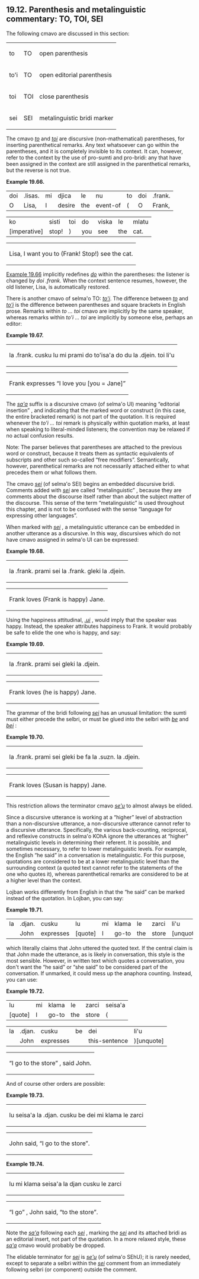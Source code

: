 <a id="section-parentheses"></a>19.12. <a id="c19s12"></a>Parenthesis and metalinguistic commentary: TO, TOI, SEI
-----------------------------------------------------------------------------------------------------------------

The following cmavo are discussed in this section:

<table class="cmavo-list"><colgroup></colgroup><tbody><tr class="cmavo-entry"><td class="cmavo"><p class="cmavo">to</p></td><td class="selmaho"><p class="selmaho">TO</p></td><td class="description"><p class="description">open parenthesis</p></td></tr><tr class="cmavo-entry"><td class="cmavo"><p class="cmavo">to'i</p></td><td class="selmaho"><p class="selmaho">TO</p></td><td class="description"><p class="description">open editorial parenthesis</p></td></tr><tr class="cmavo-entry"><td class="cmavo"><p class="cmavo">toi</p></td><td class="selmaho"><p class="selmaho">TOI</p></td><td class="description"><p class="description">close parenthesis</p></td></tr><tr class="cmavo-entry"><td class="cmavo"><p class="cmavo">sei</p></td><td class="selmaho"><p class="selmaho">SEI</p></td><td class="description"><p class="description">metalinguistic bridi marker</p></td></tr></tbody></table>

The cmavo _<a id="id-1.20.14.4.1.1" class="indexterm"></a>[_to_](../go01#valsi-to)_ and _<a id="id-1.20.14.4.2.1" class="indexterm"></a>[_toi_](../go01#valsi-toi)_ are discursive (non-mathematical) parentheses, for inserting parenthetical remarks. Any text whatsoever can go within the parentheses, and it is completely invisible to its context. It can, however, refer to the context by the use of pro-sumti and pro-bridi: any that have been assigned in the context are still assigned in the parenthetical remarks, but the reverse is not true.

<div class="interlinear-gloss-example example">
<a id="example-random-id-FHJi"></a>

**Example 19.66. <a id="c19e12d1"></a>** 

<table class="interlinear-gloss"><colgroup></colgroup><tbody><tr class="jbo"><td>doi</td><td>.lisas.</td><td>mi</td><td>djica</td><td>le</td><td>nu</td><td>to</td><td>doi</td><td>.frank.</td></tr><tr class="gloss"><td>O</td><td>Lisa,</td><td>I</td><td>desire</td><td>the</td><td>event-of</td><td>(</td><td>O</td><td>Frank,</td></tr></tbody></table>

<table class="interlinear-gloss"><colgroup></colgroup><tbody><tr class="jbo"><td>ko</td><td>sisti</td><td>toi</td><td>do</td><td>viska</td><td>le</td><td>mlatu</td></tr><tr class="gloss"><td>[imperative]</td><td>stop!</td><td>)</td><td>you</td><td>see</td><td>the</td><td>cat.</td></tr></tbody></table>

<table class="interlinear-gloss"><tbody><tr class="para"><td colspan="12321"><p class="natlang">Lisa, I want you to (Frank! Stop!) see the cat.</p></td></tr></tbody></table>

</div>  

[Example 19.66](../section-parentheses#example-random-id-FHJi) implicitly redefines _<a id="id-1.20.14.6.2.1" class="indexterm"></a>[_do_](../go01#valsi-do)_ within the parentheses: the listener is changed by _<a id="id-1.20.14.6.3.1" class="indexterm"></a>doi .frank._ When the context sentence resumes, however, the old listener, Lisa, is automatically restored.

<a id="id-1.20.14.7.1" class="indexterm"></a>There is another cmavo of selma'o TO: _<a id="id-1.20.14.7.2.1" class="indexterm"></a>[_to'i_](../go01#valsi-tohi)_. The difference between _<a id="id-1.20.14.7.3.1" class="indexterm"></a>[_to_](../go01#valsi-to)_ and _<a id="id-1.20.14.7.4.1" class="indexterm"></a>[_to'i_](../go01#valsi-tohi)_ is the difference between parentheses and square brackets in English prose. Remarks within _<a id="id-1.20.14.7.5.1" class="indexterm"></a>to ... toi_ cmavo are implicitly by the same speaker, whereas remarks within _<a id="id-1.20.14.7.6.1" class="indexterm"></a>to'i ... toi_ are implicitly by someone else, perhaps an editor:

<div class="interlinear-gloss-example example">
<a id="example-random-id-hXIi"></a>

**Example 19.67. <a id="c19e12d2"></a>** 

<table class="interlinear-gloss"><colgroup></colgroup><tbody><tr class="para"><td colspan="12321"><p class="jbophrase">la .frank. cusku lu mi prami do to'isa'a do du la .djein. toi li'u</p></td></tr></tbody></table>

<table class="interlinear-gloss"><tbody><tr class="para"><td colspan="12321"><p class="natlang">Frank expresses <span class="quote">“<span class="quote">I love you [you = Jane]</span>”</span></p></td></tr></tbody></table>

</div>  

<a id="id-1.20.14.9.1" class="indexterm"></a><a id="id-1.20.14.9.2" class="indexterm"></a>The _<a id="id-1.20.14.9.3.1" class="indexterm"></a>[_sa'a_](../go01#valsi-saha)_ suffix is a discursive cmavo (of selma'o UI) meaning “editorial insertion” , and indicating that the marked word or construct (in this case, the entire bracketed remark) is not part of the quotation. It is required whenever the _<a id="id-1.20.14.9.5.1" class="indexterm"></a>to'i ... toi_ remark is physically within quotation marks, at least when speaking to literal-minded listeners; the convention may be relaxed if no actual confusion results.

Note: The parser believes that parentheses are attached to the previous word or construct, because it treats them as syntactic equivalents of subscripts and other such so-called “free modifiers”. Semantically, however, parenthetical remarks are not necessarily attached either to what precedes them or what follows them.

<a id="id-1.20.14.11.1" class="indexterm"></a><a id="id-1.20.14.11.2" class="indexterm"></a><a id="id-1.20.14.11.3" class="indexterm"></a>The cmavo _<a id="id-1.20.14.11.4.1" class="indexterm"></a>[_sei_](../go01#valsi-sei)_ (of selma'o SEI) begins an embedded discursive bridi. Comments added with _<a id="id-1.20.14.11.5.1" class="indexterm"></a>[_sei_](../go01#valsi-sei)_ are called “metalinguistic” , because they are comments about the discourse itself rather than about the subject matter of the discourse. This sense of the term “metalinguistic” is used throughout this chapter, and is not to be confused with the sense “language for expressing other languages”.

When marked with _<a id="id-1.20.14.12.1.1" class="indexterm"></a>[_sei_](../go01#valsi-sei)_ , a metalinguistic utterance can be embedded in another utterance as a discursive. In this way, discursives which do not have cmavo assigned in selma'o UI can be expressed:

<div class="interlinear-gloss-example example">
<a id="example-random-id-jA1T"></a>

**Example 19.68. <a id="c19e12d3"></a>** 

<table class="interlinear-gloss"><colgroup></colgroup><tbody><tr class="para"><td colspan="12321"><p class="jbophrase">la .frank. prami sei la .frank. gleki la .djein.</p></td></tr></tbody></table>

<table class="interlinear-gloss"><tbody><tr class="para"><td colspan="12321"><p class="natlang">Frank loves (Frank is happy) Jane.</p></td></tr></tbody></table>

</div>  

Using the happiness attitudinal, _<a id="id-1.20.14.14.1.1" class="indexterm"></a>[_.ui_](../go01#valsi-ui)_ , would imply that the speaker was happy. Instead, the speaker attributes happiness to Frank. It would probably be safe to elide the one who is happy, and say:

<div class="interlinear-gloss-example example">
<a id="example-random-id-vago"></a>

**Example 19.69. <a id="c19e12d4"></a>** 

<table class="interlinear-gloss"><colgroup></colgroup><tbody><tr class="para"><td colspan="12321"><p class="jbophrase">la .frank. prami sei gleki la .djein.</p></td></tr></tbody></table>

<table class="interlinear-gloss"><tbody><tr class="para"><td colspan="12321"><p class="natlang">Frank loves (he is happy) Jane.</p></td></tr></tbody></table>

</div>  

The grammar of the bridi following _<a id="id-1.20.14.16.1.1" class="indexterm"></a>[_sei_](../go01#valsi-sei)_ has an unusual limitation: the sumti must either precede the selbri, or must be glued into the selbri with _<a id="id-1.20.14.16.2.1" class="indexterm"></a>[_be_](../go01#valsi-be)_ and _<a id="id-1.20.14.16.3.1" class="indexterm"></a>[_bei_](../go01#valsi-bei)_ :

<div class="interlinear-gloss-example example">
<a id="example-random-id-sz7v"></a>

**Example 19.70. <a id="c19e12d5"></a><a id="id-1.20.14.17.1.2" class="indexterm"></a>** 

<table class="interlinear-gloss"><colgroup></colgroup><tbody><tr class="para"><td colspan="12321"><p class="jbophrase">la .frank. prami sei gleki be fa la .suzn. la .djein.</p></td></tr></tbody></table>

<table class="interlinear-gloss"><tbody><tr class="para"><td colspan="12321"><p class="natlang">Frank loves (Susan is happy) Jane.</p></td></tr></tbody></table>

</div>  

This restriction allows the terminator cmavo _<a id="id-1.20.14.18.1.1" class="indexterm"></a>[_se'u_](../go01#valsi-sehu)_ to almost always be elided.

<a id="id-1.20.14.19.1" class="indexterm"></a><a id="id-1.20.14.19.2" class="indexterm"></a><a id="id-1.20.14.19.3" class="indexterm"></a><a id="id-1.20.14.19.4" class="indexterm"></a>Since a discursive utterance is working at a “higher” level of abstraction than a non-discursive utterance, a non-discursive utterance cannot refer to a discursive utterance. Specifically, the various back-counting, reciprocal, and reflexive constructs in selma'o KOhA ignore the utterances at “higher” metalinguistic levels in determining their referent. It is possible, and sometimes necessary, to refer to lower metalinguistic levels. For example, the English “he said” in a conversation is metalinguistic. For this purpose, quotations are considered to be at a lower metalinguistic level than the surrounding context (a quoted text cannot refer to the statements of the one who quotes it), whereas parenthetical remarks are considered to be at a higher level than the context.

Lojban works differently from English in that the “he said” can be marked instead of the quotation. In Lojban, you can say:

<div class="interlinear-gloss-example example">
<a id="example-random-id-DY0u"></a>

**Example 19.71. <a id="c19e12d6"></a><a id="id-1.20.14.21.1.2" class="indexterm"></a>** 

<table class="interlinear-gloss"><colgroup></colgroup><tbody><tr class="jbo"><td>la</td><td>.djan.</td><td>cusku</td><td>lu</td><td>mi</td><td>klama</td><td>le</td><td>zarci</td><td>li'u</td></tr><tr class="gloss"><td></td><td>John</td><td>expresses</td><td>[quote]</td><td>I</td><td>go-to</td><td>the</td><td>store</td><td>[unquote].</td></tr></tbody></table>

</div>  

which literally claims that John uttered the quoted text. If the central claim is that John made the utterance, as is likely in conversation, this style is the most sensible. However, in written text which quotes a conversation, you don't want the “he said” or “she said” to be considered part of the conversation. If unmarked, it could mess up the anaphora counting. Instead, you can use:

<div class="interlinear-gloss-example example">
<a id="example-random-id-b7Fi"></a>

**Example 19.72. <a id="c19e12d7"></a><a id="id-1.20.14.23.1.2" class="indexterm"></a>** 

<table class="interlinear-gloss"><colgroup></colgroup><tbody><tr class="jbo"><td>lu</td><td>mi</td><td>klama</td><td>le</td><td>zarci</td><td>seisa'a</td></tr><tr class="gloss"><td>[quote]</td><td>I</td><td>go-to</td><td>the</td><td>store</td><td>(</td></tr></tbody></table>

<table class="interlinear-gloss"><colgroup></colgroup><tbody><tr class="jbo"><td>la</td><td>.djan.</td><td>cusku</td><td>be</td><td>dei</td><td>li'u</td></tr><tr class="gloss"><td></td><td>John</td><td>expresses</td><td></td><td>this-sentence</td><td>)[unquote]</td></tr></tbody></table>

<table class="interlinear-gloss"><tbody><tr class="para"><td colspan="12321"><p class="natlang"><span class="quote">“<span class="quote">I go to the store</span>”</span> , said John.</p></td></tr></tbody></table>

</div>  

And of course other orders are possible:

<div class="interlinear-gloss-example example">
<a id="example-random-id-qIUa"></a>

**Example 19.73. <a id="c19e12d8"></a><a id="id-1.20.14.25.1.2" class="indexterm"></a>** 

<table class="interlinear-gloss"><colgroup></colgroup><tbody><tr class="para"><td colspan="12321"><p class="jbophrase">lu seisa'a la .djan. cusku be dei mi klama le zarci</p></td></tr></tbody></table>

<table class="interlinear-gloss"><tbody><tr class="para"><td colspan="12321"><p class="natlang">John said, <span class="quote">“<span class="quote">I go to the store</span>”</span>.</p></td></tr></tbody></table>

</div>  
<div class="interlinear-gloss-example example">
<a id="example-random-id-qIuI"></a>

**Example 19.74. <a id="c19e12d9"></a><a id="id-1.20.14.26.1.2" class="indexterm"></a>** 

<table class="interlinear-gloss"><colgroup></colgroup><tbody><tr class="para"><td colspan="12321"><p class="jbophrase">lu mi klama seisa'a la djan cusku le zarci</p></td></tr></tbody></table>

<table class="interlinear-gloss"><tbody><tr class="para"><td colspan="12321"><p class="natlang"><span class="quote">“<span class="quote">I go</span>”</span> , John said, <span class="quote">“<span class="quote">to the store</span>”</span>.</p></td></tr></tbody></table>

</div>  

Note the _<a id="id-1.20.14.27.1.1" class="indexterm"></a>[_sa'a_](../go01#valsi-saha)_ following each _<a id="id-1.20.14.27.2.1" class="indexterm"></a>[_sei_](../go01#valsi-sei)_ , marking the _<a id="id-1.20.14.27.3.1" class="indexterm"></a>[_sei_](../go01#valsi-sei)_ and its attached bridi as an editorial insert, not part of the quotation. In a more relaxed style, these _<a id="id-1.20.14.27.4.1" class="indexterm"></a>[_sa'a_](../go01#valsi-saha)_ cmavo would probably be dropped.

The elidable terminator for _<a id="id-1.20.14.28.1.1" class="indexterm"></a>[_sei_](../go01#valsi-sei)_ is _<a id="id-1.20.14.28.2.1" class="indexterm"></a>[_se'u_](../go01#valsi-sehu)_ (of selma'o SEhU); it is rarely needed, except to separate a selbri within the _<a id="id-1.20.14.28.3.1" class="indexterm"></a>[_sei_](../go01#valsi-sei)_ comment from an immediately following selbri (or component) outside the comment.